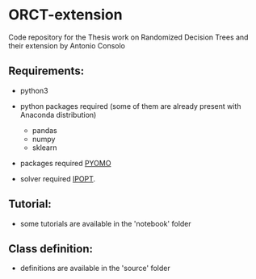 # ORCT-extension
Code repository for the Thesis work on Randomized Decision Trees and their extension by Antonio Consolo

## Requirements:
* python3
* python packages required (some of them are already present with Anaconda distribution)
  * pandas
  * numpy
  * sklearn

* packages required [PYOMO](http://www.pyomo.org/)
* solver required [IPOPT](https://anaconda.org/conda-forge/ipopt). 

## Tutorial:
  * some tutorials are available in the 'notebook' folder
## Class definition:
  * definitions are available in the 'source' folder

